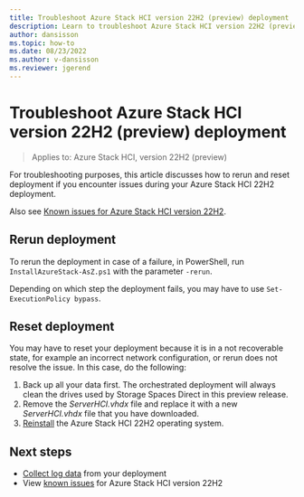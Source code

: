 ```yaml
---
title: Troubleshoot Azure Stack HCI version 22H2 (preview) deployment
description: Learn to troubleshoot Azure Stack HCI version 22H2 (preview)
author: dansisson
ms.topic: how-to
ms.date: 08/23/2022
ms.author: v-dansisson
ms.reviewer: jgerend
---
```


# Troubleshoot Azure Stack HCI version 22H2 (preview) deployment

> Applies to: Azure Stack HCI, version 22H2 (preview)

For troubleshooting purposes, this article discusses how to rerun and reset deployment if you encounter issues during your Azure Stack HCI 22H2 deployment.

Also see [Known issues for Azure Stack HCI version 22H2](deployment-tool-known-issues.md).

## Rerun deployment

To rerun the deployment in case of a failure, in PowerShell, run `InstallAzureStack-AsZ.ps1` with the parameter `-rerun`.

Depending on which step the deployment fails, you may have to use `Set-ExecutionPolicy bypass`.

## Reset deployment

You may have to reset your deployment because it is in a not recoverable state, for example an incorrect network configuration, or rerun does not resolve the issue. In this case, do the following:

1. Back up all your data first. The orchestrated deployment will always clean the drives used by Storage Spaces Direct in this preview release.
1. Remove the *ServerHCI.vhdx* file and replace it with a new *ServerHCI.vhdx* file that you have downloaded.
1. [Reinstall](deployment-tool-install-os.md) the Azure Stack HCI 22H2 operating system.

## Next steps

- [Collect log data]() from your deployment
- View [known issues](deployment-tool-known-issues.md) for Azure Stack HCI version 22H2